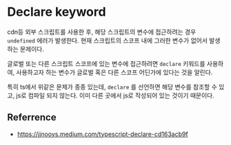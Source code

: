 # Declare keyword



cdn등 외부 스크립트를 사용한 후, 해당 스크립트의 변수에 접근하려는 경우 `undefined` 에러가 발생한다. 현재 스크립트의 스코프 내에 그러한 변수가 없어서 발생하는 문제이다.

글로벌 또는 다른 스크립트 스코프에 있는 변수에 접근하려면 `declare` 키워드를 사용하여, 사용하고자 하는 변수가 글로벌 혹은 다른 스코프 어딘가에 있다는 것을 알린다.



특히 ts에서 위같은 문제가 종종 있는데, `declare` 를 선언하면 해당 변수를 참조할 수 있고, js로 컴파일 되지 않는다. 이미 다른 곳에서 js로 작성되어 있는 것이기 때문이다.



## Referrence

- https://jjnooys.medium.com/typescript-declare-cd163acb9f